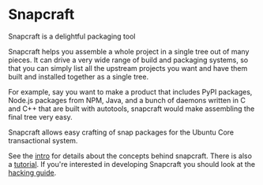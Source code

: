 # Snapcraft

Snapcraft is a delightful packaging tool

Snapcraft helps you assemble a whole project in a single tree out of
many pieces. It can drive a very wide range of build and packaging systems,
so that you can simply list all the upstream projects you want and have
them built and installed together as a single tree.

For example, say you want to make a product that includes PyPI packages,
Node.js packages from NPM, Java, and a bunch of daemons written in C and
C++ that are built with autotools, snapcraft would make assembling the
final tree very easy.

Snapcraft allows easy crafting of snap packages for the Ubuntu Core
transactional system.

See the [intro](https://github.com/ubuntu-core/snapcraft/blob/master/docs/intro.md)
for details about the concepts behind
snapcraft. There is also a [tutorial](https://github.com/ubuntu-core/snapcraft/blob/master/docs/intro.md). If you're interested in developing Snapcraft you should look at the [hacking guide](https://github.com/ubuntu-core/snapcraft/blob/master/HACKING.md).
